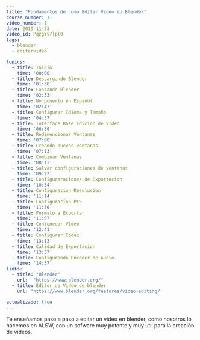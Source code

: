 ```yaml
---
title: "Fundamentos de como Editar Video en Blender"
course_number: 11
video_number: 1
date: 2019-11-23
video_id: PqzgYv7lpl0
tags:
  - blender
  - editarvideo

topics:
  - title: Inicio
    time: '00:00'
  - title: Descargando Blender
    time: '01:38'
  - title: Lanzando Blender
    time: '02:33'
  - title: No ponerlo en Español
    time: '02:47'
  - title: Configurar Idioma y Tamaño
    time: '04:37'
  - title: Interface Base Edicion de Video
    time: '06:30'
  - title: Redimencionar Ventanas
    time: '07:00'
  - title: Creando nuevas ventanas
    time: '07:13'
  - title: Combinar Ventanas
    time: '08:13'
  - title: Salvar configuraciones de ventanas
    time: '09:22'
  - title: Configuraraciones de Exportacion
    time: '10:34'
  - title: Configuracion Resolucion
    time: '11:14'
  - title: Configuracion PFS
    time: '11:36'
  - title: Formato a Exportar
    time: '11:57'
  - title: Contenedor Video
    time: '12:41'
  - title: Configurar Codec
    time: '13:13'
  - title: Calidad de Exportacion
    time: '13:37'
  - title: Configurando Encoder de Audio
    time: '14:37'
links:
  - title: "Blender"
    url:  "https://www.blender.org/"
  - title: Editor de Video de blender
    url: 'https://www.blender.org/features/video-editing/'

actualizado: true
---
```


Te enseñamos paso a paso a editar un video en blender, como nosotros lo hacemos en ALSW, con un sofware muy potente y muy util para la creación de videos.
